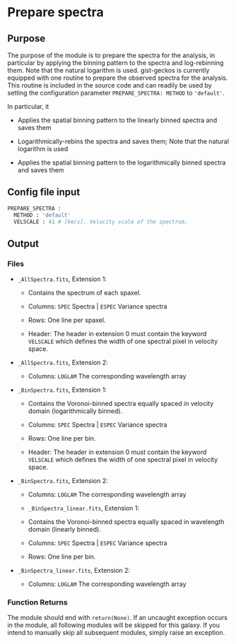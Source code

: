 # Prepare spectra

## Purpose

The purpose of the module is to prepare the spectra for the analysis, in particular by applying the binning pattern to the spectra and log-rebinning them. Note that the natural logarithm is used. gist-geckos is currently equipped with one routine to prepare the observed spectra for the analysis. This routine is included in the source code and can readily be used by setting the configuration parameter `PREPARE_SPECTRA: METHOD` to `'default'`.

In particular, it

- Applies the spatial binning pattern to the linearly binned spectra and saves them

- Logarithmically-rebins the spectra and saves them; Note that the natural logarithm is used

- Applies the spatial binning pattern to the logarithmically binned spectra and saves them

## Config file input 
```py
PREPARE_SPECTRA :
  METHOD : 'default'
  VELSCALE : 41 # [km/s]. Velocity scale of the spectrum.
```

## Output

### Files
- `_AllSpectra.fits`, Extension 1:

    - Contains the spectrum of each spaxel.

    - Columns: `SPEC` Spectra | `ESPEC` Variance spectra

    - Rows: One line per spaxel.

    - Header: The header in extension 0 must contain the keyword `VELSCALE` which defines the width of one spectral pixel in velocity space.

- `_AllSpectra.fits`, Extension 2:

    - Columns: `LOGLAM` The corresponding wavelength array

- `_BinSpectra.fits`, Extension 1:

    - Contains the Voronoi-binned spectra equally spaced in velocity domain (logarithmically binned).

    - Columns: `SPEC` Spectra | `ESPEC` Variance spectra

    - Rows: One line per bin.

    - Header: The header in extension 0 must contain the keyword `VELSCALE` which defines the width of one spectral pixel in velocity space.

- `_BinSpectra.fits`, Extension 2:

    - Columns: `LOGLAM` The corresponding wavelength array

    - `_BinSpectra_linear.fits`, Extension 1:

    - Contains the Voronoi-binned spectra equally spaced in wavelength domain (linearly binned).

    - Columns: `SPEC` Spectra | `ESPEC` Variance spectra

    - Rows: One line per bin.

- `_BinSpectra_linear.fits`, Extension 2:

    - Columns: `LOGLAM` The corresponding wavelength array

### Function Returns

The module should end with `return(None)`. If an uncaught exception occurs in the module, all following modules will be skipped for this galaxy. If you intend to manually skip all subsequent modules, simply raise an exception.